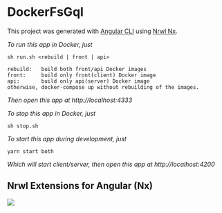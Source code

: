 # DockerFsGql

This project was generated with [Angular CLI](https://github.com/angular/angular-cli) using [Nrwl Nx](https://nrwl.io/nx).

*To run this app in Docker, just*

```
sh run.sh <rebuild | front | api>

rebuild:   build both front/api Docker images
front:     build only front(client) Docker image
api:       build only api(server) Docker image
otherwise, docker-compose up without rebuilding of the images.
```
*Then open this app at http://localhost:4333*

*To stop this app in Docker, just*

```
sh stop.sh
```

*To start this app during development, just*

```
yarn start both
```
*Which will start client/server, then open this app at http://localhost:4200*


## Nrwl Extensions for Angular (Nx)

<a href="https://nrwl.io/nx"><img src="https://preview.ibb.co/mW6sdw/nx_logo.png"></a>

